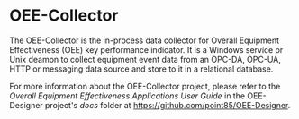 # OEE-Collector
The OEE-Collector is the in-process data collector for Overall Equipment Effectiveness (OEE) key performance indicator.  It is a Windows service or Unix deamon to collect equipment event data from an OPC-DA, OPC-UA, HTTP or messaging data source and store to it in a relational database.

For more information about the OEE-Collector project, please refer to the *Overall Equipment Effectiveness Applications User Guide* in the OEE-Designer project's *docs* folder at https://github.com/point85/OEE-Designer.
